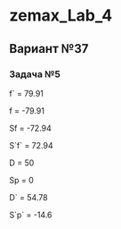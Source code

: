 # zemax_Lab_4
## Вариант №37
### Задача №5

f\` = 79.91

f = -79.91

Sf = -72.94

S\`f\` = 72.94

D = 50

Sp = 0

D\` = 54.78

S\`p\` = -14.6
